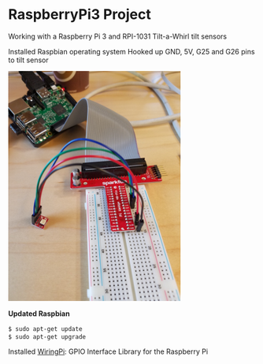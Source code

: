 # RaspberryPi3 Project
Working with a Raspberry Pi 3 and RPI-1031 Tilt-a-Whirl tilt sensors


Installed Raspbian operating system
Hooked up GND, 5V, G25 and G26 pins to tilt sensor


<img src="https://github.com/jessalbarian/RaspberryPi3/blob/master/setup.jpg?raw=true =" width="350" />


**Updated Raspbian**
```
$ sudo apt-get update
$ sudo apt-get upgrade
```

Installed [WiringPi](http://wiringpi.com/): GPIO Interface Library for the Raspberry Pi
```

```
